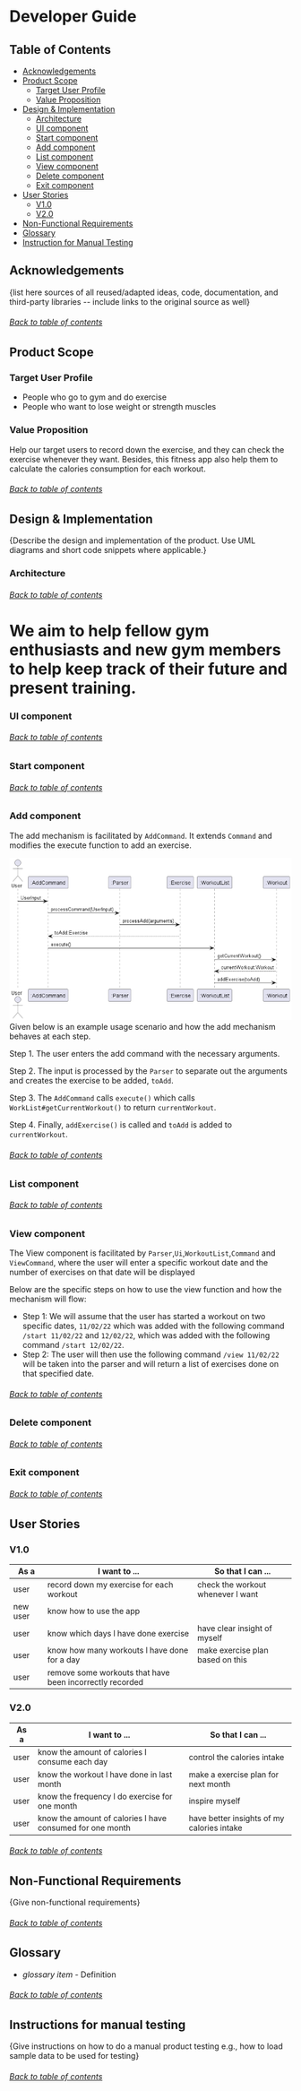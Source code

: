 # Developer Guide

## Table of Contents

<!-- TOC -->
* [Acknowledgements](#acknowledgements)
* [Product Scope](#product-scope) 
  * [Target User Profile](#target-user-profile)
  * [Value Proposition](#value-proposition)
* [Design & Implementation](#design--implementation)
  * [Architecture](#architecture)
  * [UI component](#ui-component)
  * [Start component](#start-component)
  * [Add component](#add-component)
  * [List component](#list-component)
  * [View component](#view-component)
  * [Delete component](#delete-component)
  * [Exit component](#exit-component)
* [User Stories](#user-stories)
  * [V1.0](#v10)
  * [V2.0](#v20)
* [Non-Functional Requirements](#non-functional-requirements)
* [Glossary](#glossary)
* [Instruction for Manual Testing](#instructions-for-manual-testing)
<!-- TOC -->


## Acknowledgements

{list here sources of all reused/adapted ideas, code, documentation, and third-party libraries -- include links to the original source as well}
###### [Back to table of contents](#table-of-contents)

## Product Scope

### Target User Profile
* People who go to gym and do exercise
* People who want to lose weight or strength muscles

### Value Proposition
Help our target users to record down the exercise, and they can check the exercise whenever they want.
Besides, this fitness app also help them to calculate the calories consumption for each workout.


###### [Back to table of contents](#table-of-contents)

## Design & Implementation
{Describe the design and implementation of the product. Use UML diagrams and short code snippets where applicable.}

### Architecture

###### [Back to table of contents](#table-of-contents)

We aim to help fellow gym enthusiasts and new gym members to help keep
track of their future and present training.
=======
### UI component

###### [Back to table of contents](#table-of-contents)

### Start component

###### [Back to table of contents](#table-of-contents)

### Add component

The add mechanism is facilitated by `AddCommand`. 
It extends `Command` and modifies the execute function to add an exercise.

![AddExercise.png](diagrams%2FAddExercise.png)
Given below is an example usage scenario and how the add mechanism behaves at each step.

Step 1. The user enters the add command with the necessary arguments.

Step 2. The input is processed by the `Parser` to separate out the arguments and creates the exercise to be added, 
`toAdd`.

Step 3. The `AddCommand` calls `execute()` which calls `WorkList#getCurrentWorkout()` to return `currentWorkout`.

Step 4. Finally, `addExercise()` is called and `toAdd` is added to `currentWorkout`.

###### [Back to table of contents](#table-of-contents)

### List component

###### [Back to table of contents](#table-of-contents)

### View component
The View component is facilitated by `Parser`,`Ui`,`WorkoutList`,`Command` and `ViewCommand`, where the user will 
enter a specific workout date and the number of exercises on that date will be displayed

Below are the specific steps on how to use the view function and how the mechanism will flow:

* Step 1: We will assume that the user has started a workout on two specific dates, `11/02/22` which was added with the following command `/start 11/02/22`
  and `12/02/22`, which was added with the following command `/start 12/02/22`.
* Step 2: The user will then use the following command `/view 11/02/22` will be taken into the parser
  and will return a list of exercises done on that specified date.

###### [Back to table of contents](#table-of-contents)

### Delete component

###### [Back to table of contents](#table-of-contents)

### Exit component

###### [Back to table of contents](#table-of-contents)


## User Stories
### V1.0

| As a     | I want to ...                                                             | So that I can ...                 |
|----------|---------------------------------------------------------------------------|-----------------------------------|
| user     | record down my exercise for each workout                                  | check the workout whenever l want |
| new user | know how to use the app                                                   |                                   |
| user     | know which days l have done exercise                                      | have clear insight of myself      |
| user     | know how many workouts l have done for a day                              | make exercise plan based on this  |
| user     | remove some workouts that have been incorrectly recorded                  |                                   |



### V2.0

| As a | I want to ...                                             | So that I can ...                          |
|------|-----------------------------------------------------------|--------------------------------------------|
| user | know the amount of calories I consume each day            | control the calories intake                |
| user | know the workout l have done in last month                | make a exercise plan for next month        |
| user | know the frequency l do exercise for one month            | inspire myself                             |
| user | know the amount of calories I have consumed for one month | have better insights of my calories intake |


###### [Back to table of contents](#table-of-contents)


## Non-Functional Requirements

{Give non-functional requirements}
###### [Back to table of contents](#table-of-contents)

## Glossary

* *glossary item* - Definition

###### [Back to table of contents](#table-of-contents)


## Instructions for manual testing

{Give instructions on how to do a manual product testing e.g., how to load sample data to be used for testing}

###### [Back to table of contents](#table-of-contents)